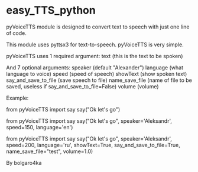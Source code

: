 # easy_TTS_python

pyVoiceTTS module is designed to convert text to speech with just one line of code.

This module uses pyttsx3 for text-to-speech. pyVoiceTTS is very simple.

pyVoiceTTS uses 1 required argument:
text (this is the text to be spoken)

And 7 optional arguments:
speaker (default "Alexander")
language (what language to voice)
speed (speed of speech)
showText (show spoken text)
say_and_save_to_file (save speech to file)
name_save_file (name of file to be saved, useless if say_and_save_to_file=False)
volume (volume)

Example:

from pyVoiceTTS import say
say("Ok let's go")

from pyVoiceTTS import say
say("Ok let's go", speaker='Aleksandr', speed=150, language='en')

from pyVoiceTTS import say
say("Ok let's go", speaker='Aleksandr', speed=200, language='ru', showText=True, say_and_save_to_file=True, name_save_file="test", volume=1.0)

By bolgaro4ka

